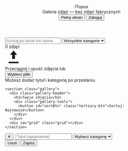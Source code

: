 <!doctype html>
<html lang="pl">
<head>
  <meta charset="utf-8" />
  <meta name="viewport" content="width=device-width,initial-scale=1" />
  <title>ITopus — Minimal Chic</title>
  <link rel="stylesheet" href="styles.css" />
</head>
<body>
  <header class="header">
    <div class="brand">
      <div class="logo">ITopus</div>
      <div class="subtitle">Galeria zdjęć — bez zdjęć fabrycznych</div>
    </div>
    <div class="actions">
      <button class="icon-btn" id="fullscreenBtn">Pełny ekran</button>
      <button class="primary-btn" id="loginBtn">Zaloguj</button>
    </div>
  </header>

  <section class="topbar">
    <div class="search-area">
      <input id="searchInput" class="search" type="search" placeholder="Szukaj po tytule lub opisie" />
      <select id="categorySelect" class="select">
        <option value="all">Wszystkie kategorie</option>
        <option value="nature">Przyroda</option>
        <option value="people">Ludzie</option>
        <option value="architecture">Architektura</option>
        <option value="abstract">Abstrakcja</option>
      </select>
    </div>
    <div class="counter" id="photoCount">0 zdjęć</div>
  </section>

  <main class="main">
    <section class="uploader" id="dropzone">
      <div class="uploader-card">
        <div class="uploader-graphic" aria-hidden="true">
          <svg width="56" height="56" viewBox="0 0 24 24"><path fill="currentColor" d="M5 20h14v-2H5v2zm7-18l-5 6h3v6h4v-6h3l-5-6z"/></svg>
        </div>
        <div class="uploader-text">
          <div class="uploader-title">Przeciągnij i upuść zdjęcia lub</div>
          <div class="uploader-actions">
            <button id="chooseFilesBtn" class="outline-btn">Wybierz pliki</button>
            <input id="fileInput" type="file" accept="image/*" multiple hidden>
          </div>
          <div class="uploader-note">Możesz dodać tytuł i kategorię po przesłaniu</div>
        </div>
      </div>
    </section>

    <section class="gallery">
      <div class="gallery-header">
        <h2>Twoje zdjęcia</h2>
        <div class="gallery-tools">
          <button id="sortBtn" class="tertiary-btn">Sortuj: Najnowsze</button>
        </div>
      </div>
      <div id="grid" class="grid"></div>
    </section>
  </main>

  <div id="metaModal" class="modal" aria-hidden="true">
    <div class="modal-card">
      <button id="modalClose" class="modal-close">✕</button>
      <img id="metaPreview" alt="" class="modal-image" />
      <input id="metaTitle" placeholder="Tytuł (opcjonalnie)" />
      <select id="metaCategory">
        <option value="">Wybierz kategorię</option>
        <option value="nature">Przyroda</option>
        <option value="people">Ludzie</option>
        <option value="architecture">Architektura</option>
        <option value="abstract">Abstrakcja</option>
      </select>
      <div class="modal-actions">
        <button id="metaDelete" class="outline-btn danger">Usuń</button>
        <button id="metaSave" class="primary-btn">Zapisz</button>
      </div>
    </div>
  </div>

  <div id="toast" class="toast" aria-hidden="true"></div>

  <script src="script.js"></script>
</body>
</html>
